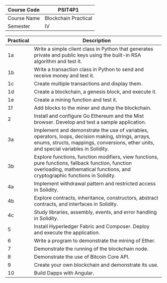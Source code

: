 | Course Code | PSIT4P1 |
|-------------|---------|
| Course Name | Blockchain Practical |
| Semester    | IV      |

| Practical | Description |
|-----------|-------------|
| 1a        | Write a simple client class in Python that generates private and public keys using the built-in RSA algorithm and test it. |
| 1b        | Write a transaction class in Python to send and receive money and test it. |
| 1c        | Create multiple transactions and display them. |
| 1d        | Create a blockchain, a genesis block, and execute it. |
| 1e        | Create a mining function and test it. |
| 1f        | Add blocks to the miner and dump the blockchain. |
| 2         | Install and configure Go Ethereum and the Mist browser. Develop and test a sample application. |
| 3a        | Implement and demonstrate the use of variables, operators, loops, decision making, strings, arrays, enums, structs, mappings, conversions, ether units, and special variables in Solidity. |
| 3b        | Explore functions, function modifiers, view functions, pure functions, fallback function, function overloading, mathematical functions, and cryptographic functions in Solidity. |
| 4a        | Implement withdrawal pattern and restricted access in Solidity. |
| 4b        | Explore contracts, inheritance, constructors, abstract contracts, and interfaces in Solidity. |
| 4c        | Study libraries, assembly, events, and error handling in Solidity. |
| 5         | Install Hyperledger Fabric and Composer. Deploy and execute the application. |
| 6         | Write a program to demonstrate the mining of Ether. |
| 7         | Demonstrate the running of the blockchain node. |
| 8         | Demonstrate the use of Bitcoin Core API. |
| 9         | Create your own blockchain and demonstrate its use. |
| 10        | Build Dapps with Angular. |

